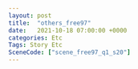 ```yaml
---
layout: post
title:  "others_free97"
date:   2021-10-18 07:00:00 +0000
categories: Etc
Tags: Story Etc
SceneCode: ["scene_free97_q1_s20"]
---
```

